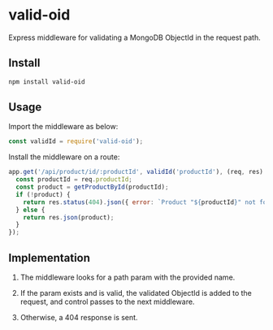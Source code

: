 # valid-oid

Express middleware for validating a MongoDB ObjectId in the request path.

## Install

```bash
npm install valid-oid
```

## Usage

Import the middleware as below:

```js
const validId = require('valid-oid');
```

Install the middleware on a route:

```js
app.get('/api/product/id/:productId', validId('productId'), (req, res) => {
  const productId = req.productId;
  const product = getProductById(productId);
  if (!product) {
    return res.status(404).json({ error: `Product "${productId}" not found.` });
  } else {
    return res.json(product);
  }
});
```

## Implementation

1. The middleware looks for a path param with the provided name.

2. If the param exists and is valid, the validated ObjectId is added to the request, and control passes to the next middleware.

3. Otherwise, a 404 response is sent.
